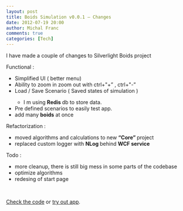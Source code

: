 ```yaml
---
layout: post
title: Boids Simulation v0.0.1 – Changes
date: 2012-07-19 20:00
author: Michal Franc
comments: true
categories: [Tech]
---
```

<p>I have made a couple of changes to Silverlight Boids project </p> <p>Functional :</p> <ul> <li>Simplified UI ( better menu)</li> <li>Ability to zoom in zoom out with ctrl+"+” , ctrl+"-”</li> <li>Load / Save Scenario ( Saved states of simulation )</li> <ul> <li>I m using <strong>Redis </strong>db to store data.</li></ul> <li>Pre defined scenarios to easily test app.</li> <li>add many <strong>boids</strong> at once</li></ul> <p>Refactorization : </p> <ul> <li>moved algorithms and calculations to new <strong>“Core” </strong>project</li> <li>replaced custom logger with <strong>NLog </strong>behind <strong>WCF service</strong></li></ul> <p>Todo :</p> <ul> <li>more cleanup, there is still big mess in some parts of the codebase</li> <li>optimize algorithms</li> <li>redesing of start page</li></ul> <p>&nbsp;</p> <p><a href="https://github.com/Michal Franc
ik/SilverlightBoids/">Check the code</a> or <a href="http://projects.mfranc.com/project/boids/run">try out app</a>.</p>
